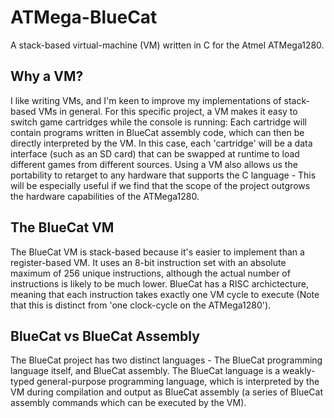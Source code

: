 # ATMega-BlueCat
A stack-based virtual-machine (VM) written in C for the Atmel ATMega1280.

## Why a VM? 
I like writing VMs, and I'm keen to improve my implementations of stack-based VMs in general. For this specific project, a VM makes it easy to switch game cartridges while the console is running: Each cartridge will contain programs written in BlueCat assembly code, which can then be directly interpreted by the VM. In this case, each 'cartridge' will be a data interface (such as an SD card) that can be swapped at runtime to load different games from different sources. Using a VM also allows us the portability to retarget to any hardware that supports the C language - This will be especially useful if we find that the scope of the project outgrows the hardware capabilities of the ATMega1280.

## The BlueCat VM
The BlueCat VM is stack-based because it's easier to implement than a register-based VM. It uses an 8-bit instruction set with an absolute maximum of 256 unique instructions, although the actual number of instructions is likely to be much lower. BlueCat has a RISC archictecture, meaning that each instruction takes exactly one VM cycle to execute (Note that this is distinct from 'one clock-cycle on the ATMega1280'). 

## BlueCat vs BlueCat Assembly
The BlueCat project has two distinct languages - The BlueCat programming language itself, and BlueCat assembly. The BlueCat language is a weakly-typed general-purpose programming language, which is interpreted by the VM during compilation and output as BlueCat assembly (a series of BlueCat assembly commands which can be executed by the VM).

